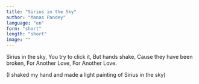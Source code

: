 ```yaml
---
title: "Sirius in the Sky"
author: "Manas Pandey"
language: "en"
form: "short"
length: "short"
image: ""
---
```

Sirius in the sky,
You try to click it,
But hands shake,
Cause they have been broken,
For Another Love,
For Another Love.

(I shaked my hand and made a light painting of Sirius in the sky)